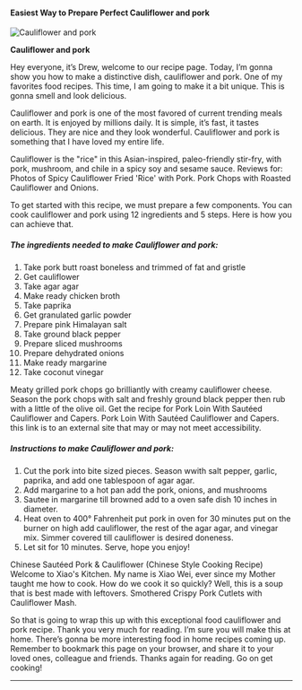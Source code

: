             

#### Easiest Way to Prepare Perfect Cauliflower and pork

![Cauliflower and pork](https://img-global.cpcdn.com/recipes/4550452746649600/751x532cq70/cauliflower-and-pork-recipe-main-photo.jpg)

**Cauliflower and pork**

Hey everyone, it’s Drew, welcome to our recipe page. Today, I’m gonna show you how to make a distinctive dish, cauliflower and pork. One of my favorites food recipes. This time, I am going to make it a bit unique. This is gonna smell and look delicious.

Cauliflower and pork is one of the most favored of current trending meals on earth. It is enjoyed by millions daily. It is simple, it’s fast, it tastes delicious. They are nice and they look wonderful. Cauliflower and pork is something that I have loved my entire life.

Cauliflower is the "rice" in this Asian-inspired, paleo-friendly stir-fry, with pork, mushroom, and chile in a spicy soy and sesame sauce. Reviews for: Photos of Spicy Cauliflower Fried 'Rice' with Pork. Pork Chops with Roasted Cauliflower and Onions.

To get started with this recipe, we must prepare a few components. You can cook cauliflower and pork using 12 ingredients and 5 steps. Here is how you can achieve that.

##### The ingredients needed to make Cauliflower and pork:

1.  Take pork butt roast boneless and trimmed of fat and gristle
2.  Get cauliflower
3.  Take agar agar
4.  Make ready chicken broth
5.  Take paprika
6.  Get granulated garlic powder
7.  Prepare pink Himalayan salt
8.  Take ground black pepper
9.  Prepare sliced mushrooms
10.  Prepare dehydrated onions
11.  Make ready margarine
12.  Take coconut vinegar

Meaty grilled pork chops go brilliantly with creamy cauliflower cheese. Season the pork chops with salt and freshly ground black pepper then rub with a little of the olive oil. Get the recipe for Pork Loin With Sautéed Cauliflower and Capers. Pork Loin With Sautéed Cauliflower and Capers. this link is to an external site that may or may not meet accessibility.

##### Instructions to make Cauliflower and pork:

1.  Cut the pork into bite sized pieces. Season wwith salt pepper, garlic, paprika, and add one tablespoon of agar agar.
2.  Add margarine to a hot pan add the pork, onions, and mushrooms
3.  Sautee in margarine till browned add to a oven safe dish 10 inches in diameter.
4.  Heat oven to 400° Fahrenheit put pork in oven for 30 minutes put on the burner on high add cauliflower, the rest of the agar agar, and vinegar mix. Simmer covered till cauliflower is desired doneness.
5.  Let sit for 10 minutes. Serve, hope you enjoy!

Chinese Sautéed Pork & Cauliflower (Chinese Style Cooking Recipe) Welcome to Xiao's Kitchen. My name is Xiao Wei, ever since my Mother taught me how to cook. How do we cook it so quickly? Well, this is a soup that is best made with leftovers. Smothered Crispy Pork Cutlets with Cauliflower Mash.

So that is going to wrap this up with this exceptional food cauliflower and pork recipe. Thank you very much for reading. I’m sure you will make this at home. There’s gonna be more interesting food in home recipes coming up. Remember to bookmark this page on your browser, and share it to your loved ones, colleague and friends. Thanks again for reading. Go on get cooking!

* * *